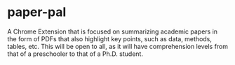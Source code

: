 # paper-pal

A Chrome Extension that is focused on summarizing academic papers in the form of PDFs that also highlight key points, such as data, methods, tables, etc. This will be open to all, as it will have comprehension levels from that of a preschooler to that of a Ph.D. student. 
